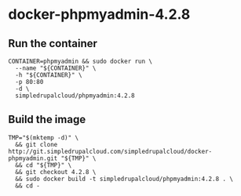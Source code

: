 docker-phpmyadmin-4.2.8
=======================

Run the container
-----------------

    CONTAINER=phpmyadmin && sudo docker run \
      --name "${CONTAINER}" \
      -h "${CONTAINER}" \
      -p 80:80
      -d \
      simpledrupalcloud/phpmyadmin:4.2.8

Build the image
---------------

    TMP="$(mktemp -d)" \
      && git clone http://git.simpledrupalcloud.com/simpledrupalcloud/docker-phpmyadmin.git "${TMP}" \
      && cd "${TMP}" \
      && git checkout 4.2.8 \
      && sudo docker build -t simpledrupalcloud/phpmyadmin:4.2.8 . \
      && cd -
